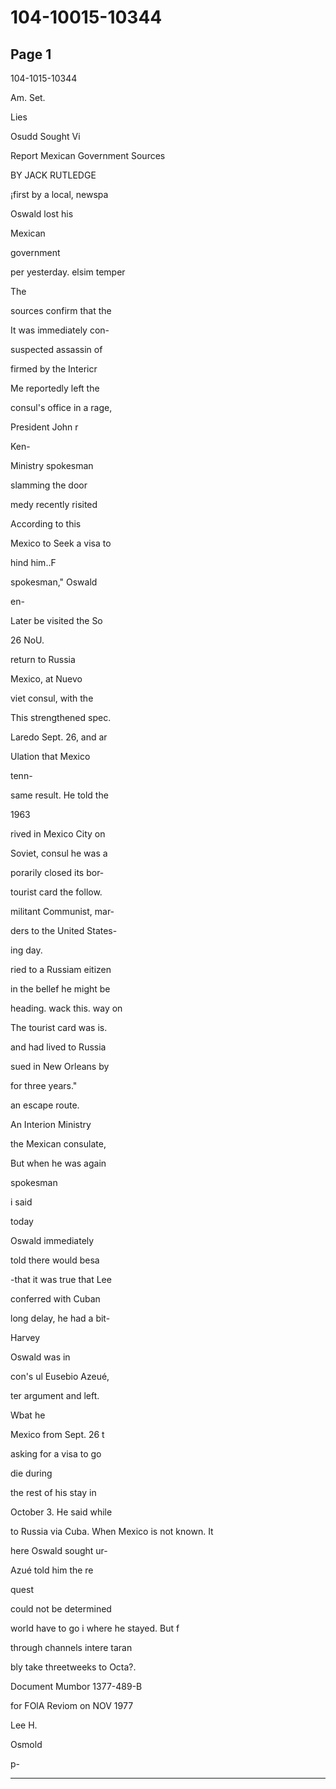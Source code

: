 # 104-10015-10344

## Page 1

104-1015-10344

Am. Set.

Lies

Osudd Sought Vi

Report Mexican Government Sources

BY JACK RUTLEDGE

¡first by a local, newspa

Oswald lost his

Mexican

government

per yesterday. elsim temper

The

sources confirm that the

It was immediately con-

suspected assassin of

firmed by the Intericr

Me reportedly left the

consul's office in a rage,

President John r

Ken-

Ministry spokesman

slamming the door

medy recently risited

According to this

Mexico to Seek a visa to

hind him..F

spokesman," Oswald

en-

Later be visited the So

26 NoU.

return to Russia

Mexico, at Nuevo

viet consul, with the

This strengthened spec.

Laredo Sept. 26, and ar

Ulation that Mexico

tenn-

same result. He told the

1963

rived in Mexico City on

Soviet, consul he was a

porarily closed its bor-

tourist card the follow.

militant Communist, mar-

ders to the United States-

ing day.

ried to a Russiam eitizen

in the bellef he might be

heading. wack this. way on

The tourist card was is.

and had lived to Russia

sued in New Orleans by

for three years."

an escape route.

An Interion Ministry

the Mexican consulate,

But when he was again

spokesman

i said

today

Oswald immediately

told there would besa

-that it was true that Lee

conferred with Cuban

long delay, he had a bit-

Harvey

Oswald was in

con's ul Eusebio Azeué,

ter argument and left.

Wbat he

Mexico from Sept. 26 t

asking for a visa to go

die during

the rest of his stay in

October 3. He said while

to Russia via Cuba. When Mexico is not known. It

here Oswald sought ur-

Azué told him the re

quest

could not be determined

world have to go i where he stayed. But f

through channels intere taran

bly take threetweeks to Octa?.

Document Mumbor 1377-489-B

for FOlA Reviom on NOV 1977

Lee H.

Osmold

p-

---

